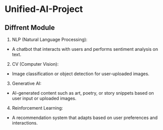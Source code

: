 # Unified-AI-Project

## Diffrent Module
1. NLP (Natural Language Processing):

 * A chatbot that interacts with users and performs sentiment analysis on text.
2. CV (Computer Vision):

 * Image classification or object detection for user-uploaded images.
3. Generative AI:

 * AI-generated content such as art, poetry, or story snippets based on user input or uploaded images.
4. Reinforcement Learning:

 * A recommendation system that adapts based on user preferences and interactions.

